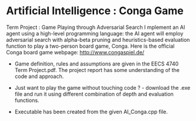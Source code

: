 # Artificial Intelligence : Conga Game
Term Project : Game Playing through Adversarial Search
I mplement an AI agent using a high-level programming language: the AI agent will employ adversarial search with alpha-beta pruning and heuristics-based evaluation function to play a two-person board game, Conga. Here is the official Conga board game webpage: http://www.congaspiel.de/

* Game definition, rules and assumptions are given in the EECS 4740 Term Project.pdf. The project report has some understanding of the code and approach.

* Just want to play the game without touching code ? -  download the .exe file and run it using different combination of depth and evaluation functions. 

* Executable  has been created from the given AI_Conga.cpp file.
